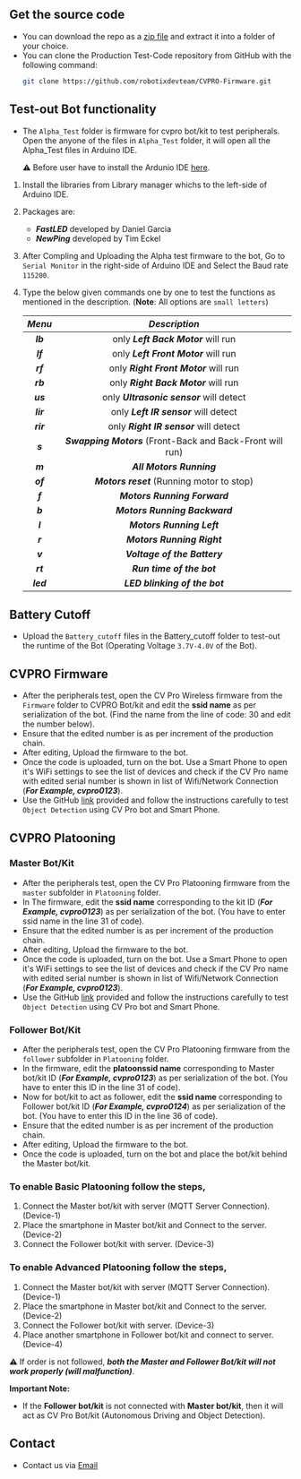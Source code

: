 ## Get the source code

- You can download the repo as a [zip file](https://github.com/robotixdevteam/CVPRO-Firmware/archive/refs/heads/main.zip) and extract it into a folder of your choice.
- You can clone the Production Test-Code repository from GitHub with the following command:
    ```bash
    git clone https://github.com/robotixdevteam/CVPRO-Firmware.git
    ```

## Test-out Bot functionality

- The `Alpha_Test` folder is firmware for cvpro bot/kit to test peripherals. Open the anyone of the files in `Alpha_Test` folder, it will open all the Alpha_Test files in Arduino IDE. 

    ⚠️ Before user have to install the Ardunio IDE [here](https://www.arduino.cc/en/software). 

1. Install the libraries from Library manager whichs to the left-side of Arduino IDE.
2. Packages are:
    - ***FastLED*** developed by Daniel Garcia
    - ***NewPing*** developed by Tim Eckel

3. After Compling and Uploading the Alpha test firmware to the bot, Go to `Serial Monitor` in the right-side of Arduino IDE and Select the Baud rate `115200`. 
4. Type the below given commands one by one to test the functions as mentioned in the description. (**Note**: All options are `small letters`)
          
    |    ***Menu***    |                       ***Description***                     |
    |:---------------: | :---------------------------------------------------------: |
    |    ***lb***      | only ***Left Back Motor*** will run                         |
    |    ***lf***      | only ***Left Front Motor*** will run                        | 
    |    ***rf***      | only ***Right Front Motor*** will run                       |
    |    ***rb***      | only ***Right Back Motor*** will run                        |
    |    ***us***      | only ***Ultrasonic sensor*** will detect                    |
    |    ***lir***     | only ***Left IR sensor*** will detect                       |
    |    ***rir***     | only ***Right IR sensor*** will detect                      |
    |     ***s***      | ***Swapping Motors*** (Front-Back and Back-Front will run)  |
    |     ***m***      | ***All Motors Running***                                    |
    |    ***of***      | ***Motors reset*** (Running motor to stop)                  |
    |     ***f***      | ***Motors Running Forward***                                |
    |     ***b***      | ***Motors Running Backward***                               |
    |     ***l***      | ***Motors Running Left***                                   |
    |     ***r***      | ***Motors Running Right***                                  |
    |     ***v***      | ***Voltage of the Battery***                                |
    |     ***rt***     | ***Run time of the bot***                                   |
    |    ***led***     | ***LED blinking of the bot***                               |

## Battery Cutoff

- Upload the `Battery_cutoff` files in the Battery_cutoff folder to test-out the runtime of the Bot (Operating Voltage `3.7V-4.0V` of the Bot).

## CVPRO Firmware

- After the peripherals test, open the CV Pro Wireless firmware from the `Firmware` folder to CVPRO Bot/kit and edit the **ssid name** as per serialization of the bot. (Find the name from the line of code: 30 and edit the number below).
- Ensure that the edited number is as per increment of the production chain.
- After editing, Upload the firmware to the bot.
- Once the code is uploaded, turn on the bot. Use a Smart Phone to open it's WiFi settings to see the list of devices and check if the CV Pro name with edited serial number is shown in list of Wifi/Network Connection (***For Example, cvpro0123***).
- Use the GitHub [link](https://github.com/robotixdevteam/Meritus-CVPRO) provided and follow the instructions carefully to test `Object Detection` using CV Pro bot and Smart Phone. 


## CVPRO Platooning
### Master Bot/Kit

- After the peripherals test, open the CV Pro Platooning firmware from the `master` subfolder in `Platooning` folder.
- In The firmware, edit the **ssid name** corresponding to the kit ID (***For Example, cvpro0123***) as per serialization of the bot. (You have to enter ssid name in the line 31 of code).
- Ensure that the edited number is as per increment of the production chain.
- After editing, Upload the firmware to the bot.
- Once the code is uploaded, turn on the bot. Use a Smart Phone to open it's WiFi settings to see the list of devices and check if the CV Pro name with edited serial number is shown in list of Wifi/Network Connection (***For Example, cvpro0123***).
- Use the GitHub [link](https://github.com/robotixdevteam/Meritus-CVPRO) provided and follow the instructions carefully to test `Object Detection` using CV Pro bot and Smart Phone. 

### Follower Bot/Kit

- After the peripherals test, open the CV Pro Platooning firmware from the `follower` subfolder in `Platooning` folder.
- In the firmware, edit the **platoonssid name** corresponding to Master bot/kit ID (***For Example, cvpro0123***) as per serialization of the bot. (You have to enter this ID in the line 31 of code). 
- Now for bot/kit to act as follower, edit the **ssid name** corresponding to Follower bot/kit ID (***For Example, cvpro0124***) as per serialization of the bot. (You have to enter this ID in the line 36 of code). 
- Ensure that the edited number is as per increment of the production chain.
- After editing, Upload the firmware to the bot.
- Once the code is uploaded, turn on the bot and place the bot/kit behind the Master bot/kit. 

### To enable Basic Platooning follow the steps,
1. Connect the Master bot/kit with server (MQTT Server Connection). (Device-1)
2. Place the smartphone in Master bot/kit and Connect to the server. (Device-2)
3. Connect the Follower bot/kit with server. (Device-3)

### To enable Advanced Platooning follow the steps,
1. Connect the Master bot/kit with server (MQTT Server Connection). (Device-1)
2. Place the smartphone in Master bot/kit and Connect to the server. (Device-2)
3. Connect the Follower bot/kit with server. (Device-3)
4. Place another smartphone in Follower bot/kit and connect to server. (Device-4)

⚠️ If order is not followed, ***both the Master and Follower Bot/kit will not work properly (will malfunction)***.

**Important Note:** 
- If the **Follower bot/kit** is not connected with **Master bot/kit**, then it will act as CV Pro Bot/kit (Autonomous Driving and Object Detection).

## Contact

- Contact us via [Email](mailto:development@merituseducation.com)
